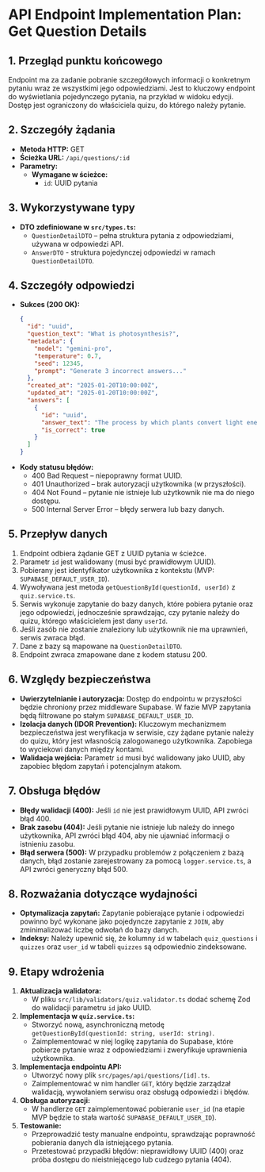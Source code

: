 # API Endpoint Implementation Plan: Get Question Details

## 1. Przegląd punktu końcowego

Endpoint ma za zadanie pobranie szczegółowych informacji o konkretnym pytaniu wraz ze wszystkimi jego odpowiedziami. Jest to kluczowy endpoint do wyświetlania pojedynczego pytania, na przykład w widoku edycji. Dostęp jest ograniczony do właściciela quizu, do którego należy pytanie.

## 2. Szczegóły żądania

- **Metoda HTTP:** GET
- **Ścieżka URL:** `/api/questions/:id`
- **Parametry:**
  - **Wymagane w ścieżce:**
    - `id`: UUID pytania

## 3. Wykorzystywane typy

- **DTO zdefiniowane w `src/types.ts`:**
  - `QuestionDetailDTO` – pełna struktura pytania z odpowiedziami, używana w odpowiedzi API.
  - `AnswerDTO` - struktura pojedynczej odpowiedzi w ramach `QuestionDetailDTO`.

## 4. Szczegóły odpowiedzi

- **Sukces (200 OK):**
  ```json
  {
    "id": "uuid",
    "question_text": "What is photosynthesis?",
    "metadata": {
      "model": "gemini-pro",
      "temperature": 0.7,
      "seed": 12345,
      "prompt": "Generate 3 incorrect answers..."
    },
    "created_at": "2025-01-20T10:00:00Z",
    "updated_at": "2025-01-20T10:00:00Z",
    "answers": [
      {
        "id": "uuid",
        "answer_text": "The process by which plants convert light energy into chemical energy",
        "is_correct": true
      }
    ]
  }
  ```
- **Kody statusu błędów:**
  - 400 Bad Request – niepoprawny format UUID.
  - 401 Unauthorized – brak autoryzacji użytkownika (w przyszłości).
  - 404 Not Found – pytanie nie istnieje lub użytkownik nie ma do niego dostępu.
  - 500 Internal Server Error – błędy serwera lub bazy danych.

## 5. Przepływ danych

1. Endpoint odbiera żądanie GET z UUID pytania w ścieżce.
2. Parametr `id` jest walidowany (musi być prawidłowym UUID).
3. Pobierany jest identyfikator użytkownika z kontekstu (MVP: `SUPABASE_DEFAULT_USER_ID`).
4. Wywoływana jest metoda `getQuestionById(questionId, userId)` z `quiz.service.ts`.
5. Serwis wykonuje zapytanie do bazy danych, które pobiera pytanie oraz jego odpowiedzi, jednocześnie sprawdzając, czy pytanie należy do quizu, którego właścicielem jest dany `userId`.
6. Jeśli zasób nie zostanie znaleziony lub użytkownik nie ma uprawnień, serwis zwraca błąd.
7. Dane z bazy są mapowane na `QuestionDetailDTO`.
8. Endpoint zwraca zmapowane dane z kodem statusu 200.

## 6. Względy bezpieczeństwa

- **Uwierzytelnianie i autoryzacja:** Dostęp do endpointu w przyszłości będzie chroniony przez middleware Supabase. W fazie MVP zapytania będą filtrowane po stałym `SUPABASE_DEFAULT_USER_ID`.
- **Izolacja danych (IDOR Prevention):** Kluczowym mechanizmem bezpieczeństwa jest weryfikacja w serwisie, czy żądane pytanie należy do quizu, który jest własnością zalogowanego użytkownika. Zapobiega to wyciekowi danych między kontami.
- **Walidacja wejścia:** Parametr `id` musi być walidowany jako UUID, aby zapobiec błędom zapytań i potencjalnym atakom.

## 7. Obsługa błędów

- **Błędy walidacji (400):** Jeśli `id` nie jest prawidłowym UUID, API zwróci błąd 400.
- **Brak zasobu (404):** Jeśli pytanie nie istnieje lub należy do innego użytkownika, API zwróci błąd 404, aby nie ujawniać informacji o istnieniu zasobu.
- **Błąd serwera (500):** W przypadku problemów z połączeniem z bazą danych, błąd zostanie zarejestrowany za pomocą `logger.service.ts`, a API zwróci generyczny błąd 500.

## 8. Rozważania dotyczące wydajności

- **Optymalizacja zapytań:** Zapytanie pobierające pytanie i odpowiedzi powinno być wykonane jako pojedyncze zapytanie z `JOIN`, aby zminimalizować liczbę odwołań do bazy danych.
- **Indeksy:** Należy upewnić się, że kolumny `id` w tabelach `quiz_questions` i `quizzes` oraz `user_id` w tabeli `quizzes` są odpowiednio zindeksowane.

## 9. Etapy wdrożenia

1.  **Aktualizacja walidatora:**
    - W pliku `src/lib/validators/quiz.validator.ts` dodać schemę Zod do walidacji parametru `id` jako UUID.
2.  **Implementacja w `quiz.service.ts`:**
    - Stworzyć nową, asynchroniczną metodę `getQuestionById(questionId: string, userId: string)`.
    - Zaimplementować w niej logikę zapytania do Supabase, które pobierze pytanie wraz z odpowiedziami i zweryfikuje uprawnienia użytkownika.
3.  **Implementacja endpointu API:**
    - Utworzyć nowy plik `src/pages/api/questions/[id].ts`.
    - Zaimplementować w nim handler `GET`, który będzie zarządzał walidacją, wywołaniem serwisu oraz obsługą odpowiedzi i błędów.
4.  **Obsługa autoryzacji:**
    - W handlerze `GET` zaimplementować pobieranie `user_id` (na etapie MVP będzie to stała wartość `SUPABASE_DEFAULT_USER_ID`).
5.  **Testowanie:**
    - Przeprowadzić testy manualne endpointu, sprawdzając poprawność pobierania danych dla istniejącego pytania.
    - Przetestować przypadki błędów: nieprawidłowy UUID (400) oraz próba dostępu do nieistniejącego lub cudzego pytania (404).

